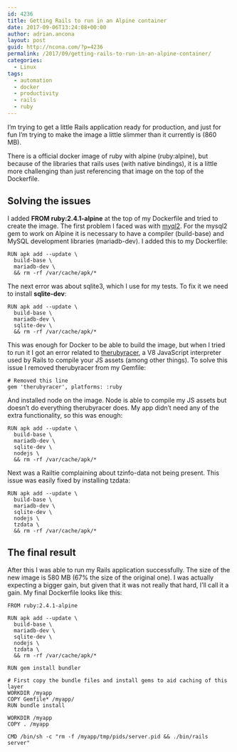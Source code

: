 ```yaml
---
id: 4236
title: Getting Rails to run in an Alpine container
date: 2017-09-06T13:24:08+00:00
author: adrian.ancona
layout: post
guid: http://ncona.com/?p=4236
permalink: /2017/09/getting-rails-to-run-in-an-alpine-container/
categories:
  - Linux
tags:
  - automation
  - docker
  - productivity
  - rails
  - ruby
---
```

I&#8217;m trying to get a little Rails application ready for production, and just for fun I&#8217;m trying to make the image a little slimmer than it currently is (860 MB).

There is a official docker image of ruby with alpine (ruby:alpine), but because of the libraries that rails uses (with native bindings), it is a little more challenging than just referencing that image on the top of the Dockerfile.

## Solving the issues

I added **FROM ruby:2.4.1-alpine** at the top of my Dockerfile and tried to create the image. The first problem I faced was with [myql2](https://github.com/brianmario/mysql2). For the mysql2 gem to work on Alpine it is necessary to have a compiler (build-base) and MySQL development libraries (mariadb-dev). I added this to my Dockerfile:

<!--more-->

```docker
RUN apk add --update \
  build-base \
  mariadb-dev \
  && rm -rf /var/cache/apk/*
```

The next error was about sqlite3, which I use for my tests. To fix it we need to install **sqlite-dev**:

```docker
RUN apk add --update \
  build-base \
  mariadb-dev \
  sqlite-dev \
  && rm -rf /var/cache/apk/*
```

This was enough for Docker to be able to build the image, but when I tried to run it I got an error related to [therubyracer](https://github.com/cowboyd/therubyracer), a V8 JavaScript interpreter used by Rails to compile your JS assets (among other things). To solve this issue I removed therubyracer from my Gemfile:

```
# Removed this line
gem 'therubyracer', platforms: :ruby
```

And installed node on the image. Node is able to compile my JS assets but doesn&#8217;t do everything therubyracer does. My app didn&#8217;t need any of the extra functionality, so this was enough:

```docker
RUN apk add --update \
  build-base \
  mariadb-dev \
  sqlite-dev \
  nodejs \
  && rm -rf /var/cache/apk/*
```

Next was a Railtie complaining about tzinfo-data not being present. This issue was easily fixed by installing tzdata:

```docker
RUN apk add --update \
  build-base \
  mariadb-dev \
  sqlite-dev \
  nodejs \
  tzdata \
  && rm -rf /var/cache/apk/*
```

## The final result

After this I was able to run my Rails application successfully. The size of the new image is 580 MB (67% the size of the original one). I was actually expecting a bigger gain, but given that it was not really that hard, I&#8217;ll call it a gain. My final Dockerfile looks like this:

```docker
FROM ruby:2.4.1-alpine

RUN apk add --update \
  build-base \
  mariadb-dev \
  sqlite-dev \
  nodejs \
  tzdata \
  && rm -rf /var/cache/apk/*

RUN gem install bundler

# First copy the bundle files and install gems to aid caching of this layer
WORKDIR /myapp
COPY Gemfile* /myapp/
RUN bundle install

WORKDIR /myapp
COPY . /myapp

CMD /bin/sh -c "rm -f /myapp/tmp/pids/server.pid && ./bin/rails server"
```
